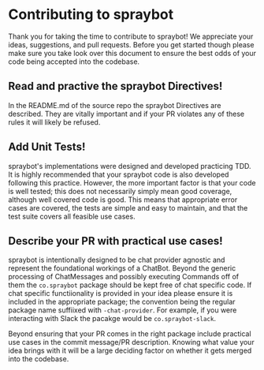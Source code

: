 # Contributing to spraybot

Thank you for taking the time to contribute to spraybot! We appreciate your ideas, suggestions, and pull requests. Before
you get started though please make sure you take look over this document to ensure the best odds of your code being accepted
into the codebase.

## Read and practive the spraybot Directives!

In the README.md of the source repo the spraybot Directives are  described. They are vitally important and if your PR violates
any of these rules it will likely be refused.

## Add Unit Tests!

spraybot's implementations were designed and developed practicing TDD. It is highly recommended that your spraybot code is also 
developed following this practice. However, the more important factor is that your code is well tested; this does not necessarily 
simply mean good coverage, although well covered code is good. This means that appropriate error cases are covered, the tests 
are simple and easy to maintain, and that the test suite covers all feasible use cases.

## Describe your PR with practical use cases!

spraybot is intentionally designed to be chat provider agnostic and represent the foundational workings of a ChatBot. Beyond 
the generic processing of ChatMessages and possibly executing Commands off of them the `co.spraybot` package should be kept 
free of chat specific code. If chat specific functiionality is provided in your idea please ensure it is included in the 
appropriate package; the convention being the regular package name suffiixed with `-chat-provider`. For example, if you were 
interacting with Slack the pacakge would be `co.spraybot-slack`.

Beyond ensuring that your PR comes in the right package include practical use cases in the commit message/PR description. 
Knowing what value your idea brings with it will be a large deciding factor on whether it gets merged into the codebase.
